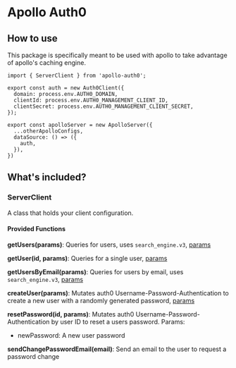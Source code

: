 # Apollo Auth0

## How to use

This package is specifically meant to be used with apollo to take advantage of apollo's caching engine.

```
import { ServerClient } from 'apollo-auth0';

export const auth = new Auth0Client({
  domain: process.env.AUTH0_DOMAIN,
  clientId: process.env.AUTH0_MANAGEMENT_CLIENT_ID,
  clientSecret: process.env.AUTH0_MANAGEMENT_CLIENT_SECRET,
});

export const apolloServer = new ApolloServer({
  ...otherApolloConfigs,
  dataSource: () => ({
    auth,
  }),
})
```

## What's included?
### ServerClient
A class that holds your client configuration.

#### Provided Functions
**getUsers(params)**: Queries for users, uses `search_engine.v3`, [params](https://auth0.com/docs/api/management/v2#!/Users/get_users)

**getUser(id, params)**: Queries for a single user, [params](https://auth0.com/docs/api/management/v2#!/Users/get_users_by_id)

**getUsersByEmail(params)**: Queries for users by email, uses `search_engine.v3`, [params](https://auth0.com/docs/api/management/v2#!/Users_By_Email/get_users_by_email)

**createUser(params)**: Mutates auth0 Username-Password-Authentication to create a new user with a randomly generated password, [params](https://auth0.com/docs/api/management/v2#!/Users/post_users)

**resetPassword(id, params)**: Mutates auth0 Username-Password-Authentication by user ID to reset a users password. Params:
  - newPassword: A new user password

**sendChangePasswordEmail(email)**: Send an email to the user to request a password change

